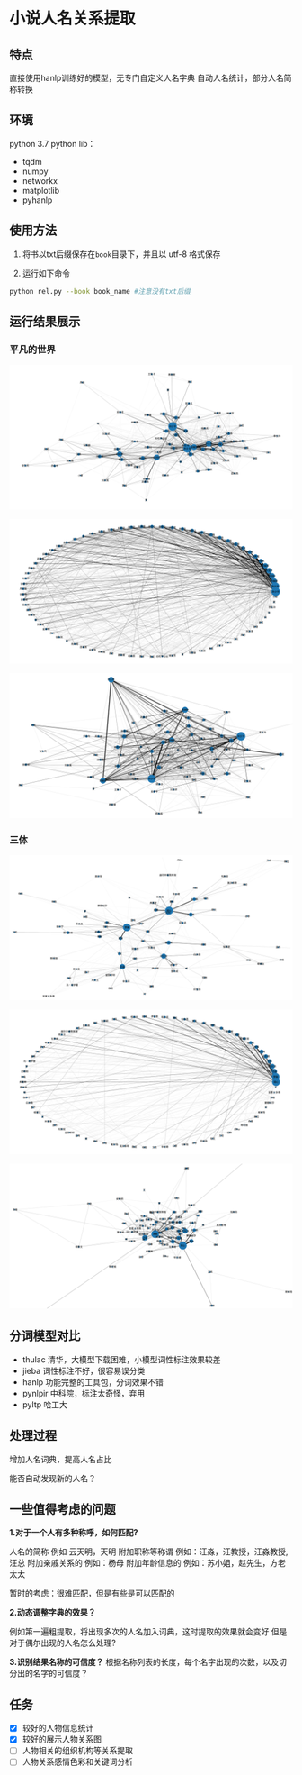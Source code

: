 # 小说人名关系提取

## 特点

直接使用hanlp训练好的模型，无专门自定义人名字典
自动人名统计，部分人名简称转换

## 环境

python 3.7
python lib：

- tqdm
- numpy
- networkx
- matplotlib
- pyhanlp

## 使用方法

1. 将书以txt后缀保存在`book`目录下，并且以 utf-8 格式保存

2. 运行如下命令

```bash
python rel.py --book book_name #注意没有txt后缀
```

## 运行结果展示

### 平凡的世界

![pfdsj](readme/pfdsj.png)

![pfdsj2](readme/pfdsj2.png)





![pfdsj3](readme/pfdsj3.png)

### 三体

![santi](readme/santi.png)

![santi2](readme/santi2.png)



![santi3](readme/santi3.png)



## 分词模型对比

- thulac 清华，大模型下载困难，小模型词性标注效果较差
- jieba 词性标注不好，很容易误分类
- hanlp 功能完整的工具包，分词效果不错
- pynlpir 中科院，标注太奇怪，弃用
- pyltp 哈工大



## 处理过程

增加人名词典，提高人名占比

能否自动发现新的人名？



## 一些值得考虑的问题

**1.对于一个人有多种称呼，如何匹配?**

人名的简称 例如 云天明，天明
附加职称等称谓 例如：汪淼，汪教授，汪淼教授,汪总
附加亲戚关系的 例如：杨母
附加年龄信息的 例如：苏小姐，赵先生，方老太太

暂时的考虑：很难匹配，但是有些是可以匹配的

**2.动态调整字典的效果？**

例如第一遍粗提取，将出现多次的人名加入词典，这时提取的效果就会变好
但是对于偶尔出现的人名怎么处理?

**3.识别结果名称的可信度？**
根据名称列表的长度，每个名字出现的次数，以及切分出的名字的可信度？



## 任务

- [x] 较好的人物信息统计
- [x] 较好的展示人物关系图
- [ ] 人物相关的组织机构等关系提取
- [ ] 人物关系感情色彩和关键词分析